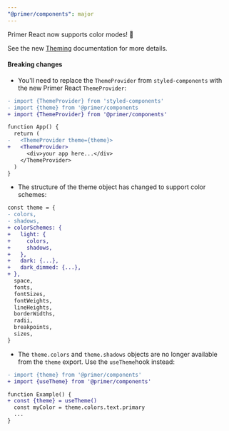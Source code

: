 ```yaml
---
"@primer/components": major
---
```


Primer React now supports color modes! 🎉

See the new [Theming](https://primer.style/components/theming) documentation for more details.

#### Breaking changes

* You'll need to replace the `ThemeProvider` from `styled-components` with the new Primer React `ThemeProvider`:

```diff
- import {ThemeProvider} from 'styled-components'
- import {theme} from '@primer/components
+ import {ThemeProvider} from '@primer/components'

function App() {
  return (
-   <ThemeProvider theme={theme}>
+   <ThemeProvider>
      <div>your app here...</div>
    </ThemeProvider>
  )
}
```

* The structure of the theme object has changed to support color schemes:

```diff
const theme = {
- colors,
- shadows,
+ colorSchemes: {
+   light: {
+     colors,
+     shadows,
+   },
+   dark: {...},
+   dark_dimmed: {...},
+ },
  space,
  fonts,
  fontSizes,
  fontWeights,
  lineHeights,
  borderWidths,
  radii,
  breakpoints,
  sizes,
}
```

* The `theme.colors` and `theme.shadows` objects are no longer available from the `theme` export. Use the `useTheme`hook instead:

```diff
- import {theme} from '@primer/components'
+ import {useTheme} from '@primer/components'

function Example() {
+ const {theme} = useTheme()  
  const myColor = theme.colors.text.primary
  ...
}
```

